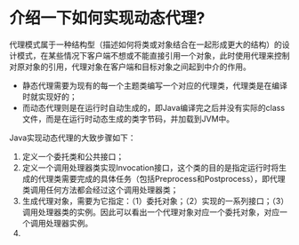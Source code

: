 # 介绍一下如何实现动态代理?

代理模式属于一种结构型（描述如何将类或对象结合在一起形成更大的结构）的设计模式，在某些情况下客户端不想或不能直接引用一个对象，此时使用代理来控制对原对象的引用，代理对象在客户端和目标对象之间起到中介的作用。

- 静态代理需要为现有的每一个主题类编写一个对应的代理类，代理类是在编译时就实现好的；
- 而动态代理则是在运行时自动生成的，即Java编译完之后并没有实际的class文件，而是在运行时动态生成的类字节码，并加载到JVM中。

Java实现动态代理的大致步骤如下：

1. 定义一个委托类和公共接口；
2. 定义一个调用处理器类实现Invocation接口，这个类的目的是指定运行时将生成的代理类需要完成的具体任务（包括Preprocess和Postprocess），即代理类调用任何方法都会经过这个调用处理器类；
3. 生成代理对象，需要为它指定：（1）委托对象；（2）实现的一系列接口；（3）调用处理器类的实例。因此可以看出一个代理对象对应一个委托对象，对应一个调用处理器实例。
4. 
